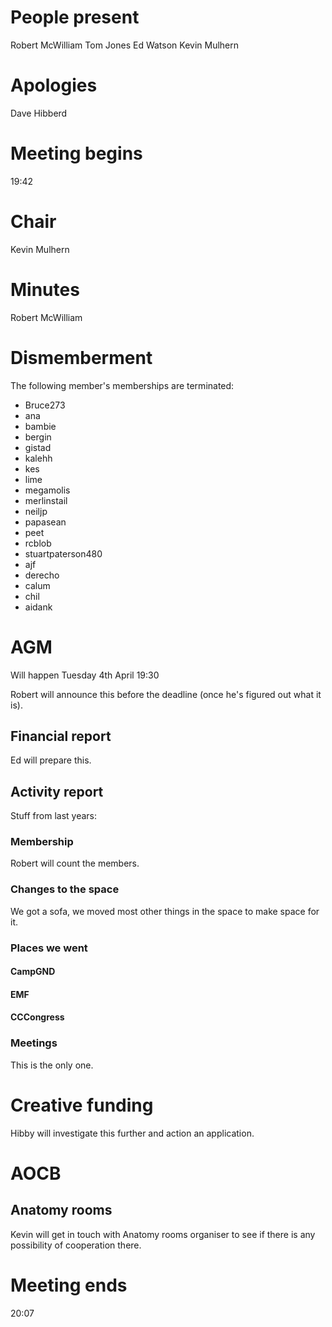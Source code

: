 # People present

Robert McWilliam
Tom Jones
Ed Watson
Kevin Mulhern

# Apologies

Dave Hibberd

# Meeting begins

19:42

# Chair

Kevin Mulhern

# Minutes

Robert McWilliam

# Dismemberment

The following member's memberships are terminated:
 * Bruce273
 * ana
 * bambie
 * bergin
 * gistad
 * kalehh
 * kes
 * lime
 * megamolis
 * merlinstail
 * neiljp
 * papasean
 * peet
 * rcblob
 * stuartpaterson480
 * ajf
 * derecho
 * calum
 * chil
 * aidank

# AGM

Will happen Tuesday 4th April 19:30

Robert will announce this before the deadline (once he's figured out what it is).

## Financial report

Ed will prepare this.

## Activity report

Stuff from last years:

### Membership

Robert will count the members.

### Changes to the space

We got a sofa, we moved most other things in the space to make space for it. 

### Places we went
#### CampGND
#### EMF
#### CCCongress

### Meetings
This is the only one.

# Creative funding

Hibby will investigate this further and action an application. 

# AOCB

## Anatomy rooms

Kevin will get in touch with Anatomy rooms organiser to see if there is any possibility of cooperation there. 

# Meeting ends

20:07
